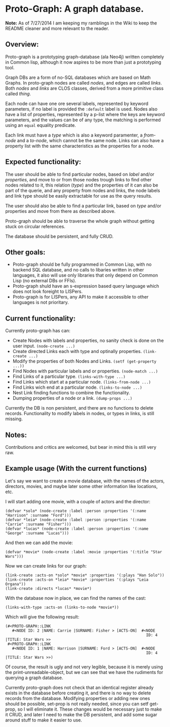 # Proto-Graph: A graph database.

**Note:** As of 7/27/2014 I am keeping my ramblings in the Wiki to keep the README cleaner and more relevant to the reader.

## Overview:

Proto-graph is a prototyping graph-database (ala Neo4j) written completely in Common lisp, although it now aspires to be more than just a prototyping tool.

Graph DBs are a form of no-SQL databases which are based on Math Graphs. In proto-graph nodes are called *nodes*, and edges are called *links*. Both *nodes* and *links* are CLOS classes, derived from a more primitive class called *thing*.

Each node can have one ore several labels, represented by keyword parameters, if no label is provided the `:default` label is used. Nodes also have a list of properties, represented by a p-list where the keys are keyword parameters, and the values can be of any type, the matching is performed using an `equal` equality predicate.

Each link must have a *type* which is also a keyword paramenter, a *from-node* and a *to-node*, which cannot be the same node. Links can also have a property list with the same characteristics as the properties for a node.

## Expected functionality:

The user should be able to find particular nodes, based on *label* and/or *properties*, and move to or from those nodes trough links to find other nodes related to it, this relation (*type*) and the properties of it can also be part of the querie, and any property from nodes and links, the node labels and link type should be easily extractable for use as the query results.

The user should also be able to find a particular link, based on *type* and/or properties and move from there as described above.

Proto-graph should be able to traverse the whole graph without getting stuck on circular references.

The database should be persistent, and fully CRUD.

## Other goals:

* Proto-graph should be fully programmed in Common Lisp, with no backend SQL database, and no calls to libaries written in other languages, it also will use only libraries that only depend on Common Lisp (no external DBs or FFIs).
* Proto-graph shuld have an s-expression based query language which does not look foreight to LISPers.
* Proto-graph is for LISPers, any API to make it accessible to other languages is not prioritary.

## Current functionality:

Currently proto-graph has can:
* Create Nodes with labels and properties, no sanity check is done on the user input. `(node-create ...)`
* Create directed Links each with type and optinally properties. `(link-create ...)`
* Modify the properties of both Nodes and Links. `(setf (get-property ...))`
* Find Nodes with particular labels and or properties. `(node-match ...)`
* Find Links of a particular type.  `(links-with-type ...)`
* Find Links which start at a particular node. `(links-from-node ...)`
* Find Links wich end at a particular node. `(links-to-node ...)`
* Nest Link finding functions to combine the functionality.
* Dumping properties of a node or a link. `(dump-props ...)`

Currently the DB is non persistent, and there are no functions to delete records. Functionality to modify labels in nodes, or types in links, is still missing.

## Notes:

Contributions and critics are welcomed, but bear in mind this is still very raw.

## Example usage (With the current functions)

Let's say we want to create a movie database, with the names of the actors, directors, movies, and maybe later some other information like locations, etc.

I will start adding one movie, with a couple of actors and the director:

```common-lisp
(defvar *solo* (node-create :label :person :properties '(:name "Harrison" :surname "Ford")))
(defvar *leia* (node-create :label :person :properties '(:name "Carrie" :surname "Fisher")))
(defvar *lucas* (node-create :label :person :properties '(:name "George" :surname "Lucas")))
```

And then we can add the movie:

```common-lisp
(defvar *movie* (node-create :label :movie :properties '(:title "Star Wars")))
```

Now we can create links for our graph:

```common-lisp
(link-create :acts-on *solo* *movie* :properties '(:plays "Han Solo"))
(link-create :acts-on *leia* *movie* :properties '(:plays "Leia Organa"))
(link-create :directs *lucas* *movie*)
```

With the database now in place, we can find the names of the cast:

```common-lisp
(links-with-type :acts-on (links-to-node *movie*))
```

Which will give the following result:

```
(#<PROTO-GRAPH::LINK
   #<NODE ID: 2 |NAME: Carrie |SURNAME: Fisher > [ACTS-ON]  #<NODE
                                                              ID: 4 |TITLE: Star Wars >>
 #<PROTO-GRAPH::LINK
   #<NODE ID: 1 |NAME: Harrison |SURNAME: Ford > [ACTS-ON]  #<NODE
                                                              ID: 4 |TITLE: Star Wars >>)
```

Of course, the result is ugly and not very legible, because it is merely using the print-unreadable-object, but we can see that we have the rudiments for querying a graph database.

Currently proto-graph does not check that an identical register already exists in the database before creating it, and there is no way to delete records from the database. Modifying properties or adding new ones should be possible, set-prop is not really needed, since you can setf get-prop, so I will eliminate it. These changes would be necessary just to make it CRUD, and later I need to make the DB persistent, and add some sugar around stuff to make it easier to use.
